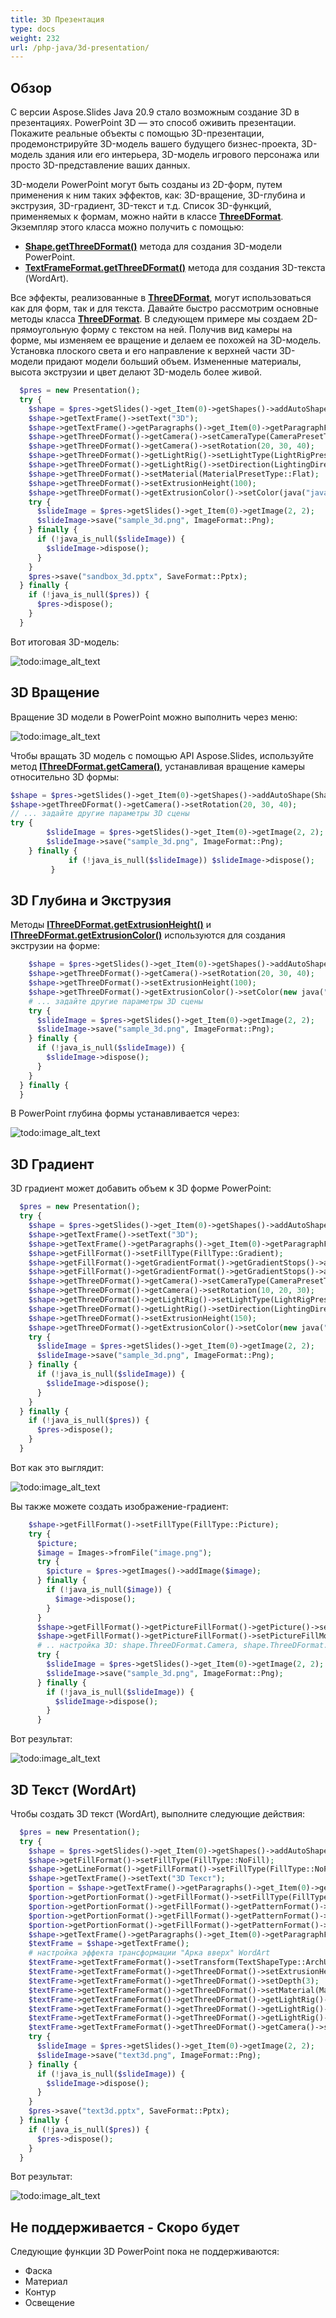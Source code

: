 ```yaml
---
title: 3D Презентация
type: docs
weight: 232
url: /php-java/3d-presentation/
---
```


## Обзор
С версии Aspose.Slides Java 20.9 стало возможным создание 3D в презентациях. PowerPoint 3D — это способ оживить презентации. Покажите реальные объекты с помощью 3D-презентации, продемонстрируйте 3D-модель вашего будущего бизнес-проекта, 3D-модель здания или его интерьера, 3D-модель игрового персонажа или просто 3D-представление ваших данных.

3D-модели PowerPoint могут быть созданы из 2D-форм, путем применения к ним таких эффектов, как: 3D-вращение, 3D-глубина и экструзия, 3D-градиент, 3D-текст и т.д. Список 3D-функций, применяемых к формам, можно найти в классе **[ThreeDFormat](https://reference.aspose.com/slides/php-java/aspose.slides/ThreeDFormat)**. Экземпляр этого класса можно получить с помощью:

- **[Shape.getThreeDFormat()](https://reference.aspose.com/slides/php-java/aspose.slides/Shape#getThreeDFormat--)** метода для создания 3D-модели PowerPoint.
- **[TextFrameFormat.getThreeDFormat()](https://reference.aspose.com/slides/php-java/aspose.slides/TextFrameFormat#getThreeDFormat--)** метода для создания 3D-текста (WordArt).

Все эффекты, реализованные в **[ThreeDFormat](https://reference.aspose.com/slides/php-java/aspose.slides/ThreeDFormat)**, могут использоваться как для форм, так и для текста. Давайте быстро рассмотрим основные методы класса **[ThreeDFormat](https://reference.aspose.com/slides/php-java/aspose.slides/ThreeDFormat)**. В следующем примере мы создаем 2D-прямоугольную форму с текстом на ней. Получив вид камеры на форме, мы изменяем ее вращение и делаем ее похожей на 3D-модель. Установка плоского света и его направление к верхней части 3D-модели придают модели больший объем. Измененные материалы, высота экструзии и цвет делают 3D-модель более живой.
``` php 
  $pres = new Presentation();
  try {
    $shape = $pres->getSlides()->get_Item(0)->getShapes()->addAutoShape(ShapeType::Rectangle, 200, 150, 200, 200);
    $shape->getTextFrame()->setText("3D");
    $shape->getTextFrame()->getParagraphs()->get_Item(0)->getParagraphFormat()->getDefaultPortionFormat()->setFontHeight(64);
    $shape->getThreeDFormat()->getCamera()->setCameraType(CameraPresetType::OrthographicFront);
    $shape->getThreeDFormat()->getCamera()->setRotation(20, 30, 40);
    $shape->getThreeDFormat()->getLightRig()->setLightType(LightRigPresetType::Flat);
    $shape->getThreeDFormat()->getLightRig()->setDirection(LightingDirection::Top);
    $shape->getThreeDFormat()->setMaterial(MaterialPresetType::Flat);
    $shape->getThreeDFormat()->setExtrusionHeight(100);
    $shape->getThreeDFormat()->getExtrusionColor()->setColor(java("java.awt.Color")->BLUE);
    try {
      $slideImage = $pres->getSlides()->get_Item(0)->getImage(2, 2);
      $slideImage->save("sample_3d.png", ImageFormat::Png);
    } finally {
      if (!java_is_null($slideImage)) {
        $slideImage->dispose();
      }
    }
    $pres->save("sandbox_3d.pptx", SaveFormat::Pptx);
  } finally {
    if (!java_is_null($pres)) {
      $pres->dispose();
    }
  }
```

Вот итоговая 3D-модель:

![todo:image_alt_text](img_01_01.png)

## 3D Вращение
Вращение 3D модели в PowerPoint можно выполнить через меню:

![todo:image_alt_text](img_02_01.png)

Чтобы вращать 3D модель с помощью API Aspose.Slides, используйте метод **[IThreeDFormat.getCamera()](https://reference.aspose.com/slides/php-java/aspose.slides/ThreeDFormat#getCamera--)**, устанавливая вращение камеры относительно 3D формы:

``` php
$shape = $pres->getSlides()->get_Item(0)->getShapes()->addAutoShape(ShapeType::Rectangle, 200, 150, 200, 200);
$shape->getThreeDFormat()->getCamera()->setRotation(20, 30, 40);
// ... задайте другие параметры 3D сцены
try {
        $slideImage = $pres->getSlides()->get_Item(0)->getImage(2, 2);
        $slideImage->save("sample_3d.png", ImageFormat::Png);
    } finally {
             if (!java_is_null($slideImage)) $slideImage->dispose();
         }
```

## 3D Глубина и Экструзия
Методы **[IThreeDFormat.getExtrusionHeight()](https://reference.aspose.com/slides/php-java/aspose.slides/ThreeDFormat#getExtrusionHeight--)** и **[IThreeDFormat.getExtrusionColor()](https://reference.aspose.com/slides/php-java/aspose.slides/ThreeDFormat#getExtrusionColor--)** используются для создания экструзии на форме:

``` php
    $shape = $pres->getSlides()->get_Item(0)->getShapes()->addAutoShape(ShapeType::Rectangle, 200, 150, 200, 200);
    $shape->getThreeDFormat()->getCamera()->setRotation(20, 30, 40);
    $shape->getThreeDFormat()->setExtrusionHeight(100);
    $shape->getThreeDFormat()->getExtrusionColor()->setColor(new java("java.awt.Color", 128, 0, 128));
    # ... задайте другие параметры 3D сцены
    try {
      $slideImage = $pres->getSlides()->get_Item(0)->getImage(2, 2);
      $slideImage->save("sample_3d.png", ImageFormat::Png);
    } finally {
      if (!java_is_null($slideImage)) {
        $slideImage->dispose();
      }
    }
  } finally {
  }
```

В PowerPoint глубина формы устанавливается через:

![todo:image_alt_text](img_02_02.png)

## 3D Градиент
3D градиент может добавить объем к 3D форме PowerPoint:

``` php
  $pres = new Presentation();
  try {
    $shape = $pres->getSlides()->get_Item(0)->getShapes()->addAutoShape(ShapeType::Rectangle, 200, 150, 250, 250);
    $shape->getTextFrame()->setText("3D");
    $shape->getTextFrame()->getParagraphs()->get_Item(0)->getParagraphFormat()->getDefaultPortionFormat()->setFontHeight(64);
    $shape->getFillFormat()->setFillType(FillType::Gradient);
    $shape->getFillFormat()->getGradientFormat()->getGradientStops()->add(0, java("java.awt.Color")->BLUE);
    $shape->getFillFormat()->getGradientFormat()->getGradientStops()->add(100, java("java.awt.Color")->ORANGE);
    $shape->getThreeDFormat()->getCamera()->setCameraType(CameraPresetType::OrthographicFront);
    $shape->getThreeDFormat()->getCamera()->setRotation(10, 20, 30);
    $shape->getThreeDFormat()->getLightRig()->setLightType(LightRigPresetType::Flat);
    $shape->getThreeDFormat()->getLightRig()->setDirection(LightingDirection::Top);
    $shape->getThreeDFormat()->setExtrusionHeight(150);
    $shape->getThreeDFormat()->getExtrusionColor()->setColor(new java("java.awt.Color", 255, 140, 0));
    try {
      $slideImage = $pres->getSlides()->get_Item(0)->getImage(2, 2);
      $slideImage->save("sample_3d.png", ImageFormat::Png);
    } finally {
      if (!java_is_null($slideImage)) {
        $slideImage->dispose();
      }
    }
  } finally {
    if (!java_is_null($pres)) {
      $pres->dispose();
    }
  }
```

Вот как это выглядит:

![todo:image_alt_text](img_02_03.png)

Вы также можете создать изображение-градиент:
``` php
    $shape->getFillFormat()->setFillType(FillType::Picture);
    try {
      $picture;
      $image = Images->fromFile("image.png");
      try {
        $picture = $pres->getImages()->addImage($image);
      } finally {
        if (!java_is_null($image)) {
          $image->dispose();
        }
      }
      $shape->getFillFormat()->getPictureFillFormat()->getPicture()->setImage($picture);
      $shape->getFillFormat()->getPictureFillFormat()->setPictureFillMode(PictureFillMode->Stretch);
      # .. настройка 3D: shape.ThreeDFormat.Camera, shape.ThreeDFormat.LightRig, shape.ThreeDFormat.Extrusion* свойства
      try {
        $slideImage = $pres->getSlides()->get_Item(0)->getImage(2, 2);
        $slideImage->save("sample_3d.png", ImageFormat::Png);
      } finally {
        if (!java_is_null($slideImage)) {
          $slideImage->dispose();
        }
      }
```

Вот результат:

![todo:image_alt_text](img_02_04.png)

## 3D Текст (WordArt)
Чтобы создать 3D текст (WordArt), выполните следующие действия:
``` php
  $pres = new Presentation();
  try {
    $shape = $pres->getSlides()->get_Item(0)->getShapes()->addAutoShape(ShapeType::Rectangle, 200, 150, 200, 200);
    $shape->getFillFormat()->setFillType(FillType::NoFill);
    $shape->getLineFormat()->getFillFormat()->setFillType(FillType::NoFill);
    $shape->getTextFrame()->setText("3D Текст");
    $portion = $shape->getTextFrame()->getParagraphs()->get_Item(0)->getPortions()->get_Item(0);
    $portion->getPortionFormat()->getFillFormat()->setFillType(FillType::Pattern);
    $portion->getPortionFormat()->getFillFormat()->getPatternFormat()->getForeColor()->setColor(new java("java.awt.Color", 255, 140, 0));
    $portion->getPortionFormat()->getFillFormat()->getPatternFormat()->getBackColor()->setColor(java("java.awt.Color")->WHITE);
    $portion->getPortionFormat()->getFillFormat()->getPatternFormat()->setPatternStyle(PatternStyle::LargeGrid);
    $shape->getTextFrame()->getParagraphs()->get_Item(0)->getParagraphFormat()->getDefaultPortionFormat()->setFontHeight(128);
    $textFrame = $shape->getTextFrame();
    # настройка эффекта трансформации "Арка вверх" WordArt
    $textFrame->getTextFrameFormat()->setTransform(TextShapeType::ArchUp);
    $textFrame->getTextFrameFormat()->getThreeDFormat()->setExtrusionHeight(3.5);
    $textFrame->getTextFrameFormat()->getThreeDFormat()->setDepth(3);
    $textFrame->getTextFrameFormat()->getThreeDFormat()->setMaterial(MaterialPresetType::Plastic);
    $textFrame->getTextFrameFormat()->getThreeDFormat()->getLightRig()->setDirection(LightingDirection::Top);
    $textFrame->getTextFrameFormat()->getThreeDFormat()->getLightRig()->setLightType(LightRigPresetType::Balanced);
    $textFrame->getTextFrameFormat()->getThreeDFormat()->getLightRig()->setRotation(0, 0, 40);
    $textFrame->getTextFrameFormat()->getThreeDFormat()->getCamera()->setCameraType(CameraPresetType::PerspectiveContrastingRightFacing);
    try {
      $slideImage = $pres->getSlides()->get_Item(0)->getImage(2, 2);
      $slideImage->save("text3d.png", ImageFormat::Png);
    } finally {
      if (!java_is_null($slideImage)) {
        $slideImage->dispose();
      }
    }
    $pres->save("text3d.pptx", SaveFormat::Pptx);
  } finally {
    if (!java_is_null($pres)) {
      $pres->dispose();
    }
  }
```

Вот результат:

![todo:image_alt_text](img_02_05.png)

## Не поддерживается - Скоро будет
Следующие функции 3D PowerPoint пока не поддерживаются:
- Фаска
- Материал
- Контур
- Освещение